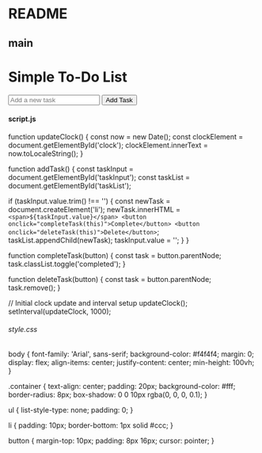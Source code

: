 # README

## main
  <!DOCTYPE html>
<html lang="en">
<head>
  <meta charset="UTF-8">
  <meta name="viewport" content="width=device-width, initial-scale=1.0">
  <link rel="stylesheet" href="styles.css">
  <title>Simple To-Do List</title>
</head>
<body>
  <div class="container">
    <h1>Simple To-Do List</h1>
    <div id="clock"></div>
    <input type="text" id="taskInput" placeholder="Add a new task">
    <button onclick="addTask()">Add Task</button>
    <ul id="taskList"></ul>
  </div>
  <script src="script.js"></script>
</body>
</html>

#### script.js

function updateClock() {
  const now = new Date();
  const clockElement = document.getElementById('clock');
  clockElement.innerText = now.toLocaleString();
}

function addTask() {
  const taskInput = document.getElementById('taskInput');
  const taskList = document.getElementById('taskList');

  if (taskInput.value.trim() !== '') {
    const newTask = document.createElement('li');
    newTask.innerHTML = `
      <span>${taskInput.value}</span>
      <button onclick="completeTask(this)">Complete</button>
      <button onclick="deleteTask(this)">Delete</button>
    `;
    taskList.appendChild(newTask);
    taskInput.value = '';
  }
}

function completeTask(button) {
  const task = button.parentNode;
  task.classList.toggle('completed');
}

function deleteTask(button) {
  const task = button.parentNode;
  task.remove();
}

// Initial clock update and interval setup
updateClock();
setInterval(updateClock, 1000);

###### style.css

body {
  font-family: 'Arial', sans-serif;
  background-color: #f4f4f4;
  margin: 0;
  display: flex;
  align-items: center;
  justify-content: center;
  min-height: 100vh;
}

.container {
  text-align: center;
  padding: 20px;
  background-color: #fff;
  border-radius: 8px;
  box-shadow: 0 0 10px rgba(0, 0, 0, 0.1);
}

ul {
  list-style-type: none;
  padding: 0;
}

li {
  padding: 10px;
  border-bottom: 1px solid #ccc;
}

button {
  margin-top: 10px;
  padding: 8px 16px;
  cursor: pointer;
}

